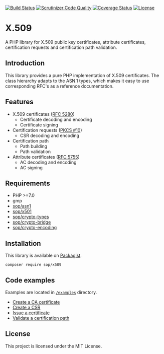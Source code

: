 [![Build Status](https://travis-ci.org/sop/x509.svg?branch=master)](https://travis-ci.org/sop/x509)
[![Scrutinizer Code Quality](https://scrutinizer-ci.com/g/sop/x509/badges/quality-score.png?b=master)](https://scrutinizer-ci.com/g/sop/x509/?branch=master)
[![Coverage Status](https://coveralls.io/repos/github/sop/x509/badge.svg?branch=master)](https://coveralls.io/github/sop/x509?branch=master)
[![License](https://poser.pugx.org/sop/x509/license)](https://github.com/sop/x509/blob/master/LICENSE)

# X.509

A PHP library for X.509 public key certificates, attribute certificates,
certification requests and certification path validation.

## Introduction

This library provides a pure PHP implementation of X.509 certificates.
The class hierarchy adapts to the ASN.1 types, which makes it easy to use
corresponding RFC's as a reference documentation.

## Features

-   X.509 certificates ([RFC 5280](https://tools.ietf.org/html/rfc5280))
    -   Certificate decoding and encoding
    -   Certificate signing
-   Certification requests ([PKCS #10](https://tools.ietf.org/html/rfc2986))
    -   CSR decoding and encoding
-   Certification path
    -   Path building
    -   Path validation
-   Attribute certificates ([RFC 5755](https://tools.ietf.org/html/rfc5755))
    -   AC decoding and encoding
    -   AC signing

## Requirements

-   PHP >=7.0
-   gmp
-   [sop/asn1](https://github.com/sop/asn1)
-   [sop/x501](https://github.com/sop/x501)
-   [sop/crypto-types](https://github.com/sop/crypto-types)
-   [sop/crypto-bridge](https://github.com/sop/crypto-bridge)
-   [sop/crypto-encoding](https://github.com/sop/crypto-encoding)

## Installation

This library is available on
[Packagist](https://packagist.org/packages/sop/x509).

    composer require sop/x509

## Code examples

Examples are located in
[`/examples`](https://github.com/sop/x509/tree/master/examples)
directory.

-   [Create a CA certificate](https://github.com/sop/x509/blob/master/examples/create-ca-cert.php)
-   [Create a CSR](https://github.com/sop/x509/blob/master/examples/create-csr.php)
-   [Issue a certificate](https://github.com/sop/x509/blob/master/examples/issue-cert.php)
-   [Validate a certification path](https://github.com/sop/x509/blob/master/examples/path-validate.php)

## License

This project is licensed under the MIT License.
